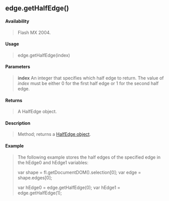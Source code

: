## edge.getHalfEdge()

#### Availability

> Flash MX 2004.

#### Usage

> edge.getHalfEdge(index)

#### Parameters

> **index** An integer that specifies which half edge to return. The value of *index* must be either 0 for the first half edge or 1 for the second half edge.

#### Returns

> A HalfEdge object.

#### Description

> Method; returns a [HalfEdge object](#_bookmark644).

#### Example

> The following example stores the half edges of the specified edge in the hEdge0 and hEdge1 variables:
>
> var shape = fl.getDocumentDOM().selection\[0\]; var edge = shape.edges\[0\];
>
> var hEdge0 = edge.getHalfEdge(0); var hEdge1 = edge.getHalfEdge(1);
